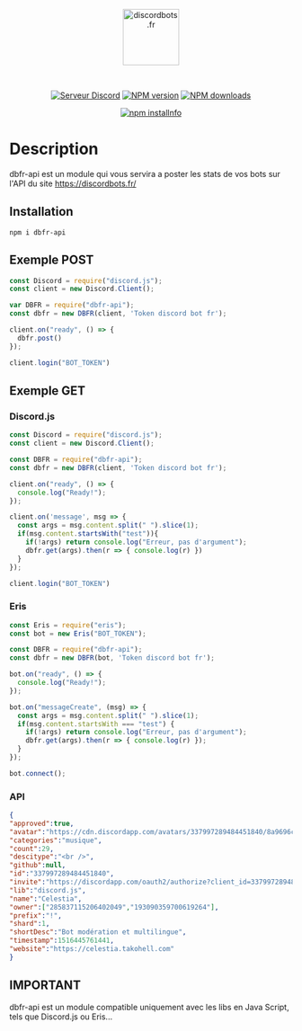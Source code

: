 <div align="center">
  <p>
    <a href="https://discordbots.fr"><img src="https://cdn.discordapp.com/icons/344955119005073409/4869fc782e3cda2c517a0a07f31c06e8.png" width="100" height="100" alt="discordbots.fr" /></a>
  </p>
  <br />
  <p>
    <a href="https://discord.gg/a78rvrj"><img src="https://discordapp.com/api/guilds/344955119005073409/embed.png" alt="Serveur Discord" /></a>
    <a href="https://www.npmjs.com/package/dbfr-api"><img src="https://img.shields.io/npm/v/dbfr-api.svg?maxAge=3600" alt="NPM version" /></a>
    <a href="https://www.npmjs.com/package/dbfr-api"><img src="https://img.shields.io/npm/dt/dbfr-api.svg?maxAge=3600" alt="NPM downloads" /></a>
  </p>
  <p>
    <a href="https://nodei.co/npm/dbfr-api/"><img src="https://nodei.co/npm/dbfr-api.png?downloads=true&stars=true" alt="npm installnfo" /></a>
  </p>
</div>

# Description
dbfr-api est un module qui vous servira a poster les stats de vos bots sur l'API du site https://discordbots.fr/

## Installation
`npm i dbfr-api`

## Exemple POST
```js
const Discord = require("discord.js");
const client = new Discord.Client();

var DBFR = require("dbfr-api");
const dbfr = new DBFR(client, 'Token discord bot fr');

client.on("ready", () => {
  dbfr.post()
});

client.login("BOT_TOKEN")
```

## Exemple GET
### Discord.js
```js
const Discord = require("discord.js");
const client = new Discord.Client();

const DBFR = require("dbfr-api");
const dbfr = new DBFR(client, 'Token discord bot fr');

client.on("ready", () => {
  console.log("Ready!");
});

client.on('message', msg => {
  const args = msg.content.split(" ").slice(1);
  if(msg.content.startsWith("test")){
    if(!args) return console.log("Erreur, pas d'argument");
    dbfr.get(args).then(r => { console.log(r) })
  }
});

client.login("BOT_TOKEN")
```
### Eris
```js
const Eris = require("eris");
const bot = new Eris("BOT_TOKEN");

const DBFR = require("dbfr-api");
const dbfr = new DBFR(bot, 'Token discord bot fr');

bot.on("ready", () => {
  console.log("Ready!");
});

bot.on("messageCreate", (msg) => {
  const args = msg.content.split(" ").slice(1);
  if(msg.content.startsWith === "test") {
    if(!args) return console.log("Erreur, pas d'argument");
    dbfr.get(args).then(r => { console.log(r) });
  }
});

bot.connect();
```
### API

```json
{
"approved":true,
"avatar":"https://cdn.discordapp.com/avatars/337997289484451840/8a9696c309c80a73c02efb74e0a72862.png?size=512",
"categories":"musique",
"count":29,
"descitype":"<br />",
"github":null,
"id":"337997289484451840",
"invite":"https://discordapp.com/oauth2/authorize?client_id=337997289484451840&scope=bot&permissions=1",
"lib":"discord.js",
"name":"Celestia",
"owner":["285837115206402049","193090359700619264"],
"prefix":"!",
"shard":1,
"shortDesc":"Bot modération et multilingue",
"timestamp":1516445761441,
"website":"https://celestia.takohell.com"
}
```
## IMPORTANT
dbfr-api est un module compatible uniquement avec les libs en Java Script, tels que Discord.js ou Eris...
